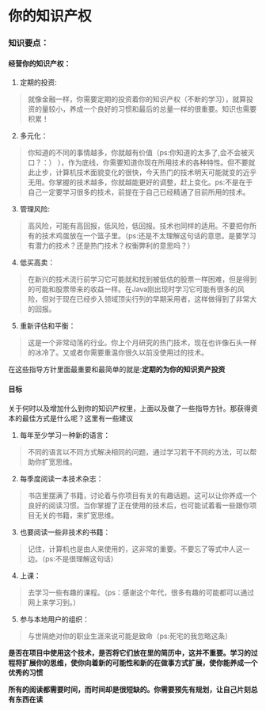 # 你的知识产权
### 知识要点：
#### 经营你的知识产权：
1. 定期的投资:
> 就像金融一样，你需要定期的投资着你的知识产权（不断的学习），就算投资的量较小，养成一个良好的习惯和最后的总量一样的很重要。知识也需要积累！

2. 多元化：
> 你知道的不同的事情越多，你就越有价值（ps:你知道的太多了,会不会被灭口？：） ），作为底线，你需要知道你现在所用技术的各种特性。但不要就此止步，计算机技术面貌变化的很快，今天热门的技术明天可能就变的近乎无用。你掌握的技术越多，你就越能更好的调整，赶上变化。ps:不是在于自己一定要学习很多的技术，前提在于自己已经精通了目前所用的技术。

3. 管理风险:
> 高风险，可能有高回报，低风险，低回报。技术也同样的适用。不要把你所有的技术鸡蛋放在一个篮子里。（ps:还是不太理解这句话的意思。是要学习有潜力的技术？还是热门技术？权衡弊利的意思吗？）

4. 低买高卖：
> 在新兴的技术流行前学习它可能就和找到被低估的股票一样困难，但是得到的可能和股票带来的收益一样。在Java刚出现时学习它可能有很多的风险，但对于现在已经步入领域顶尖行列的早期采用者，这样做得到了非常大的回报。

5. 重新评估和平衡：
> 这是一个非常动荡的行业。你上个月研究的热门技术，现在也许像石头一样的冰冷了。又或者你需要重温你很久以前没使用过的技术。

在这些指导方针里面最重要和最简单的就是:**定期的为你的知识资产投资** 

#### 目标
关于何时以及增加什么到你的知识产权里，上面以及做了一些指导方针。那获得资本的最佳方式是什么呢？这里有一些建议

1. 每年至少学习一种新的语言：
> 不同的语言以不同方式解决相同的问题，通过学习若干不同的方法，可以帮助你扩宽思维。

2. 每季度阅读一本技术杂志：
> 书店里摆满了书籍，讨论着与你项目有关的有趣话题。这可以让你养成一个良好的阅读习惯。当你掌握了正在使用的技术后，也可能试着看一些跟你项目无关的书籍，来扩宽思维。

3. 也要阅读一些非技术的书籍：
> 记住，计算机也是由人来使用的，这非常的重要。不要忘了等式中人这一边。（ps:不是很理解这句话）

4. 上课：
> 去学习一些有趣的课程。（ps：感谢这个年代，很多有趣的可能都可以通过网上来学习到。）

5. 参与本地用户的组织：
> 与世隔绝对你的职业生涯来说可能是致命（ps:死宅的我忽略这条）

**是否在项目中使用这个技术，是否将它们放在里的简历中，这并不重要。学习的过程将扩展你的思维，使你向着新的可能性和新的在做事方式扩展，使你能养成一个优秀的习惯**

**所有的阅读都需要时间，而时间却是很短缺的。你需要预先有规划，让自己片刻总有东西在读**